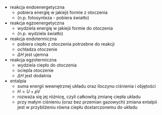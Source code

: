 - reakcja endoenergetyczna
	- pobiera energię w jakiejś formie z otoczenia
	- (n.p. fotosynteza - pobiera światło)
- reakcja egzoenergetyczna
	- wydziela energię w jakiejś formie do otoczenia
	- (n.p. wydziela światło)
- reakcja endotermiczna
	- pobiera ciepło z otoczenia potrzebne do reakcji
	- ochładza otoczenie
	- $\Delta H$ jest ujemna
- reakcja egzotermiczna
	- wydziela ciepło do otoczenia
	- ociepla otoczenie
	- $\Delta H$ jest dodatnia
- entalpia
	- suma energii wewnętrznej układu oraz iloczynu ciśnienia i objętości
	- $H = U + pV$
	- rozważa się jej różnicę, czyli całkowitą zmianę ciepła układu
	- przy małym ciśnieniu (oraz bez przemian gazowych) zmiana entalpii jest w przybliżeniu równa ciepłu dostarczonemu do układu